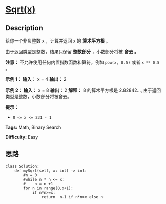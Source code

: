 # [Sqrt(x)][title]

## Description

给你一个非负整数 `x` ，计算并返回 `x` 的 **算术平方根** 。

由于返回类型是整数，结果只保留 **整数部分** ，小数部分将被 **舍去 。**

**注意：** 不允许使用任何内置指数函数和算符，例如 `pow(x, 0.5)` 或者 `x ** 0.5` 。



**示例 1：**
            **输入：** x = 4    **输出：** 2    

**示例 2：**
            **输入：** x = 8    **输出：** 2    **解释：** 8 的算术平方根是 2.82842..., 由于返回类型是整数，小数部分将被舍去。    



**提示：**

  * `0 <= x <= 231 - 1`


**Tags:** Math, Binary Search

**Difficulty:** Easy

## 思路

``` python3
class Solution:
    def mySqrt(self, x: int) -> int:
        #n = 0
        #while n * n <= x: 
        #    n = n +1
        for n in range(0,x+1):
            if n*n>=x:                
                return  n-1 if n*n>x else n

        
        
```

[title]: https://leetcode-cn.com/problems/sqrtx
